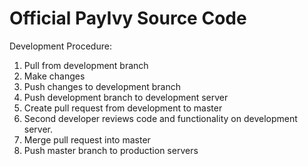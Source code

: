 # Official PayIvy Source Code

Development Procedure:

1. Pull from development branch
2. Make changes
3. Push changes to development branch
4. Push development branch to development server
4. Create pull request from development to master
5. Second developer reviews code and functionality on development server.
5. Merge pull request into master
6. Push master branch to production servers
